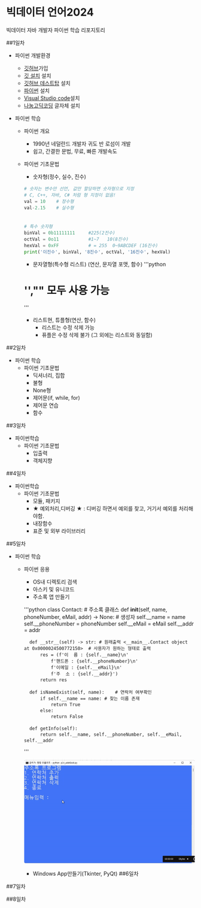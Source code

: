 # 빅데이터 언어2024        
빅데이터 자바 개발자 파이썬 학습 리포지토리

##1일차
- 파이썬 개발환경
    - [깃허브](https://github.com)가입
    - [깃 설치](https://git-scm.com/downloads) 설치
    - [깃허브 데스트탑](https://desktop.github.com/) 설치
    - [파이썬](https://www.python.org/downloads/) 설치
    - [Visual Studio code](https://vscode.dev/github/hyanyul/python-2024/blob/main/README.md)설치
    - [나눔고딕코딩](https://github.com/naver/nanumfont) 글자체 설치

- 파이썬 학습
    - 파이썬 개요
        - 1990년 네덜란드 개발자 귀도 반 로섬이 개발
        - 쉽고, 간결한 문법, 무료, 빠른 개발속도
    - 파이썬 기초문법
        - 숫자형(정수, 실수, 진수)
        
        ```python
        # 숫자는 변수만 선언, 값만 할당하면 숫자형으로 지정
        # C, C++, 자바, C# 처럼 형 지정이 없음!
        val = 10    # 정수형
        val-2.15    # 실수형


        # 특수 숫자형
        binVal = 0b11111111     #225(2진수)
        octVal = 0o11           #1~7   10(8진수)
        hexVal = 0xFF           # = 255  0~9ABCDEF (16진수)    
        print('이진수', binVal, '8진수', octVal, '16진수', hexVal)
        ```

        - 문자열형(특수형 리스트) (연산, 문자열 포맷, 함수)
        '''python
         # '',"" 모두 사용 가능
        '''
        - 리스트현, 튜플형(연산, 함수)  
            - 리스트는 수정 삭제 가능
            - 퓨플은 수정 삭제 불가 (그 외에는 리스트와 동일함)


##2일차
- 파이썬 학습
    - 파이썬 기초문법
        - 딕셔너리, 집합
        - 불형
        - None형
        - 제어문(if, while, for)
        - 제어문 연습
        - 함수

##3일차
- 파이썬학습
    - 파이썬 기초문법
        - 입출력
        - 객체지향

##4일차
- 파이썬학습
    - 파이썬 기초문법
        - 모듈, 패키지
        - ★ 예외처리,디버깅 ★ : 디버깅 하면서 예외를 찾고, 거기서 예외를 처리해야함.
        - 내장함수
        - 표준 및 외부 라이브러리

##5일차
- 파이썬 학습
    - 파이썬 응용
        - OS내 디렉토리 검색
        - 아스키 및 유니코드
        - 주소록 앱 만들기

        '''python
        class Contact: # 주소록 클래스
            def __init__(self, name, phoneNumber, eMail, addr) -> None:   # 생성자
                self.__name = name
                self.__phoneNumber = phoneNumber
                self.__eMail = eMail
                self.__addr = addr

            def __str__(self) -> str: # 원래출력 <__main__.Contact object at 0x0000024500772150>  # 사용자가 원하는 형태로 출력
                res = (f'이  름 : {self.__name}\n'
                    f'핸드폰 : {self.__phoneNumber}\n'
                    f'이메일 : {self.__eMail}\n'
                    f'주  소 : {self.__addr}')
                return res
            
            def isNameExist(self, name):    # 연락처 여부확인
                if self.__name == name: # 찾는 이름 존재
                    return True
                else:
                    return False
                
            def getInfo(self):
                return self.__name, self.__phoneNumber, self.__eMail, self.__addr
        '''

        ![주소록앱](https://raw.githubusercontent.com/GangGnagGnag/Java-BigData-2024/main/images/bigdata01.gif)

        - Windows App만들기(Tkinter, PyQt)
##6일차


##7일차


##8일차

